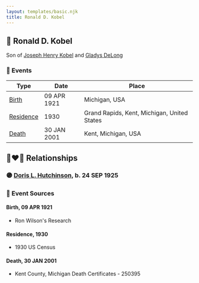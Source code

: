 ```yaml
---
layout: templates/basic.njk
title: Ronald D. Kobel
---
```

## 🔵 Ronald D. Kobel

Son of [Joseph Henry Kobel](/people/5/50400728) and [Gladys DeLong](/people/9/96793928)

### 📆 Events

Type | Date | Place
------ | ------ | ------
[Birth](#event-6f86361c-e76a-43d9-8ec4-bb1029430ff8) | 09 APR 1921 | Michigan, USA
[Residence](#event-a6d705e1-62f6-47bd-925f-5d73e7390442) | 1930 | Grand Rapids, Kent, Michigan, United States
[Death](#event-eaf6d8e8-2457-4207-9989-5558ffa59c31) | 30 JAN 2001 | Kent, Michigan, USA

## 👩‍❤️‍👨 Relationships

### 🟣 [Doris L. Hutchinson](/people/3/36141248), b. 24 SEP 1925

### 📰 Event Sources

#### <a id="event-6f86361c-e76a-43d9-8ec4-bb1029430ff8"></a> Birth, 09 APR 1921
* Ron Wilson's Research

#### <a id="event-a6d705e1-62f6-47bd-925f-5d73e7390442"></a> Residence, 1930
* 1930 US Census

#### <a id="event-eaf6d8e8-2457-4207-9989-5558ffa59c31"></a> Death, 30 JAN 2001
* Kent County, Michigan Death Certificates  - 250395